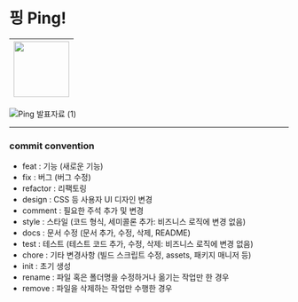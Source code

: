 # 핑 Ping!
| <img src="https://github.com/kimmandoo/Ping/assets/46841652/22f526f5-5047-4028-af6c-00df69ee422c" width="100" height="100"> |
| - |

![Ping 발표자료 (1)](https://github.com/kimmandoo/Ping/assets/46841652/332e0c82-28a4-4987-88a5-bed1e13efcc7)


---
### commit convention
- feat : 기능 (새로운 기능)
- fix : 버그 (버그 수정)
- refactor : 리팩토링
- design : CSS 등 사용자 UI 디자인 변경
- comment : 필요한 주석 추가 및 변경
- style : 스타일 (코드 형식, 세미콜론 추가: 비즈니스 로직에 변경 없음)
- docs : 문서 수정 (문서 추가, 수정, 삭제, README)
- test : 테스트 (테스트 코드 추가, 수정, 삭제: 비즈니스 로직에 변경 없음)
- chore : 기타 변경사항 (빌드 스크립트 수정, assets, 패키지 매니저 등)
- init : 초기 생성
- rename : 파일 혹은 폴더명을 수정하거나 옮기는 작업만 한 경우
- remove : 파일을 삭제하는 작업만 수행한 경우

